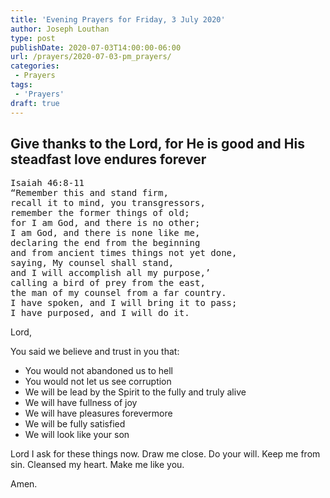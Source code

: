 ```yaml
---
title: 'Evening Prayers for Friday, 3 July 2020'
author: Joseph Louthan
type: post
publishDate: 2020-07-03T14:00:00-06:00
url: /prayers/2020-07-03-pm_prayers/
categories:
 - Prayers
tags:
 - 'Prayers'
draft: true
---
```

## Give thanks to the Lord, for He is good and His steadfast love endures forever

<pre>
Isaiah 46:8-11
“Remember this and stand firm,
recall it to mind, you transgressors,
remember the former things of old;
for I am God, and there is no other;
I am God, and there is none like me,
declaring the end from the beginning
and from ancient times things not yet done,
saying, My counsel shall stand,
and I will accomplish all my purpose,’
calling a bird of prey from the east,
the man of my counsel from a far country.
I have spoken, and I will bring it to pass;
I have purposed, and I will do it.
</pre>

Lord,

You said we believe and trust in you that:

- You would not abandoned us to hell
- You would not let us see corruption
- We will be lead by the Spirit to the fully and truly alive
- We will have fullness of joy
- We will have pleasures forevermore 
- We will be fully satisfied 
- We will look like your son

Lord I ask for these things now.  Draw me close. Do your will. Keep me from sin. Cleansed my heart. Make me like you. 

Amen. 
